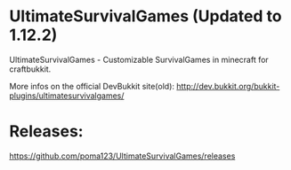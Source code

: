 UltimateSurvivalGames (Updated to 1.12.2)
=====================
UltimateSurvivalGames - Customizable SurvivalGames in minecraft for craftbukkit. 

More infos on the official DevBukkit site(old): http://dev.bukkit.org/bukkit-plugins/ultimatesurvivalgames/
# Releases:
https://github.com/poma123/UltimateSurvivalGames/releases


